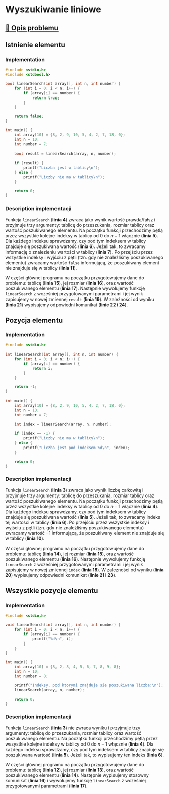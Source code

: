 # Wyszukiwanie liniowe

## [:link: Opis problemu](../../../../algorithms/searching/linear-search.md)

## Istnienie elementu

### Implementation

```c linenums="1"
#include <stdio.h>
#include <stdbool.h>

bool linearSearch(int array[], int n, int number) {
    for (int i = 0; i < n; i++) {
        if (array[i] == number) {
            return true;
        }
    }

    return false;
}

int main() {
    int array[10] = {8, 2, 9, 10, 5, 4, 2, 7, 18, 0};
    int n = 10;
    int number = 7;
    
    bool result = linearSearch(array, n, number);
    
    if (result) {
        printf("Liczba jest w tablicy\n");
    } else {
        printf("Liczby nie ma w tablicy\n");
    }

    return 0;
}
```

### Description implementacji

Funkcja `linearSearch` (**linia 4**) zwraca jako wynik wartość prawda/fałsz i przyjmuje trzy argumenty: tablicę do przeszukania, rozmiar tablicy oraz wartość poszukiwanego elementu. Na początku funkcji przechodzimy pętlą przez wszystkie kolejne indeksy w tablicy od $0$ do $n-1$ włącznie (**linia 5**). Dla każdego indeksu sprawdzamy, czy pod tym indeksem w tablicy znajduje się poszukiwana wartość (**linia 6**). Jeżeli tak, to zwracamy informację o znalezieniu wartości w tablicy (**linia 7**). Po przejściu przez wszystkie indeksy i wyjściu z pętli (tzn. gdy nie znaleźliśmy poszukiwanego elementu) zwracamy wartość `false` informującą, że poszukiwany element nie znajduje się w tablicy (**linia 11**).

W części głównej programu na początku przygotowujemy dane do problemu: tablicę (**linia 15**), jej rozmiar (**linia 16**), oraz wartość poszukiwanego elementu (**linia 17**). Następnie wywołujemy funkcję `linearSearch` z wcześniej przygotowanymi parametrami i jej wynik zapisujemy w nowej zmiennej `result` (**linia 19**). W zależności od wyniku (**linia 21**) wypisujemy odpowiedni komunikat (**linie 22 i 24**).

## Pozycja elementu

### Implementation

```c linenums="1"
#include <stdio.h>

int linearSearch(int array[], int n, int number) {
    for (int i = 0; i < n; i++) {
        if (array[i] == number) {
            return i;
        }
    }

    return -1;
}

int main() {
    int array[10] = {8, 2, 9, 10, 5, 4, 2, 7, 18, 0};
    int n = 10;
    int number = 7;
    
    int index = linearSearch(array, n, number);
    
    if (index == -1) {
        printf("Liczby nie ma w tablicy\n");
    } else {
        printf("Liczba jest pod indeksem %d\n", index);
    }

    return 0;
}
```

### Description implementacji

Funkcja `linearSearch` (**linia 3**) zwraca jako wynik liczbę całkowitą i przyjmuje trzy argumenty: tablicę do przeszukania, rozmiar tablicy oraz wartość poszukiwanego elementu. Na początku funkcji przechodzimy pętlą przez wszystkie kolejne indeksy w tablicy od $0$ do $n-1$ włącznie (**linia 4**). Dla każdego indeksu sprawdzamy, czy pod tym indeksem w tablicy znajduje się poszukiwana wartość (**linia 5**). Jeżeli tak, to zwracamy indeks tej wartości w tablicy (**linia 6**). Po przejściu przez wszystkie indeksy i wyjściu z pętli (tzn. gdy nie znaleźliśmy poszukiwanego elementu) zwracamy wartość $-1$ informującą, że poszukiwany element nie znajduje się w tablicy (**linia 10**).

W części głównej programu na początku przygotowujemy dane do problemu: tablicę (**linia 14**), jej rozmiar (**linia 15**), oraz wartość poszukiwanego elementu (**linia 16**). Następnie wywołujemy funkcję `linearSearch` z wcześniej przygotowanymi parametrami i jej wynik zapisujemy w nowej zmiennej `index` (**linia 18**). W zależności od wyniku (**linia 20**) wypisujemy odpowiedni komunikat (**linie 21 i 23**).

## Wszystkie pozycje elementu

### Implementation

```c linenums="1"
#include <stdio.h>

void linearSearch(int array[], int n, int number) {
    for (int i = 0; i < n; i++) {
        if (array[i] == number) {
            printf("%d\n", i);
        }
    }
}

int main() {
    int array[10] = {8, 2, 8, 4, 5, 6, 7, 8, 9, 8};
    int n = 10;
    int number = 8;

    printf("Indeksy, pod ktorymi znajduje sie poszukiwana liczba:\n");
    linearSearch(array, n, number);

    return 0;
}
```

### Description implementacji

Funkcja `linearSearch` (**linia 3**) nie zwraca wyniku i przyjmuje trzy argumenty: tablicę do przeszukania, rozmiar tablicy oraz wartość poszukiwanego elementu. Na początku funkcji przechodzimy pętlą przez wszystkie kolejne indeksy w tablicy od $0$ do $n-1$ włącznie (**linia 4**). Dla każdego indeksu sprawdzamy, czy pod tym indeksem w tablicy znajduje się poszukiwana wartość (**linia 5**). Jeżeli tak, to wypisujemy ten indeks (**linia 6**).

W części głównej programu na początku przygotowujemy dane do problemu: tablicę (**linia 12**), jej rozmiar (**linia 13**), oraz wartość poszukiwanego elementu (**linia 14**). Następnie wypisujemy stosowny komunikat (**linia 16**) i wywołujemy funkcję `linearSearch` z wcześniej przygotowanymi parametrami (**linia 17**).